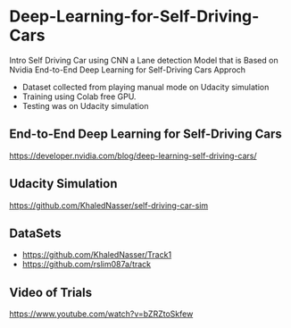 # Deep-Learning-for-Self-Driving-Cars
Intro Self Driving Car using CNN a Lane detection Model that 
is Based on Nvidia End-to-End Deep Learning for Self-Driving Cars Approch
- Dataset collected from playing manual mode on Udacity simulation
- Training using Colab free GPU.
- Testing was on Udacity simulation


## End-to-End Deep Learning for Self-Driving Cars
https://developer.nvidia.com/blog/deep-learning-self-driving-cars/

## Udacity Simulation
https://github.com/KhaledNasser/self-driving-car-sim

## DataSets
- https://github.com/KhaledNasser/Track1
- https://github.com/rslim087a/track

## Video of Trials
https://www.youtube.com/watch?v=bZRZtoSkfew

